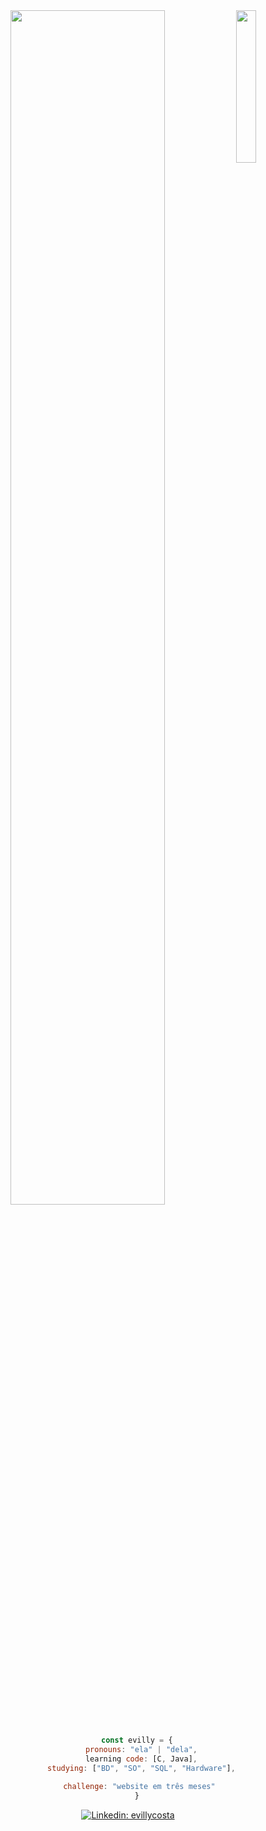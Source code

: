 <div align="center">
<img src="https://i.pinimg.com/564x/09/39/7a/09397a20ccb9766fd4dda490684180c5.jpg" width="25%" align="right" />
<img src="https://readme-typing-svg.demolab.com?font=Inconsolata&weight=500&size=50&duration=4000&pause=300&color=FF0000&center=true&vCenter=true&multiline=true&repeat=false&random=false&width=1300&height=140&lines=Hi+Hi;I'm+discovering+the+dev+world+&#x2764" width="70%" />
<br><br>
  
```javascript
    const evilly = {
      pronouns: "ela" | "dela",
      learning code: [C, Java],
      studying: ["BD", "SO", "SQL", "Hardware"],
    
     challenge: "website em três meses"
    }
```
[![Linkedin: evillycosta](https://img.shields.io/badge/-evillycosta-blue?style=flat-square&logo=Linkedin&logoColor=white&link=https://www.linkedin.com/in/evilly-nascimento-costa-0aa13a160/)](https://www.linkedin.com/in/evilly-nascimento-costa-0aa13a160/)
